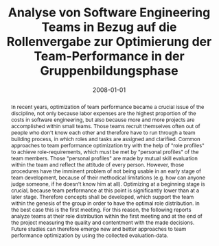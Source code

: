 ---
abstract: In recent years, optimization of team performance became a crucial issue
  of the discipline, not only because labor expenses are the highest proportion of
  the costs in software engineering, but also because more and more projects are accomplished
  within small teams. Those teams recruit themselves often out of people who don't
  know each other and therefore have to run through a team building process, in which
  roles and tasks are assigned and clarified. Common approaches to team performance
  optimization try with the help of "role profiles" to achieve role-requirements,
  which must be met by "personal profiles" of the team members. Those "personal profiles"
  are made by mutual skill evaluation within the team and reflect the attitude of
  every person. However, those procedures have the imminent problem of not being usable
  in an early stage of team development, because of their methodical limitations (e.g.
  how can anyone judge someone, if he doesn't know him at all). Optimizing at a beginning
  stage is crucial, because team performance at this point is significantly lower
  than at a later stage. Therefore concepts shall be developed, which support the
  team within the genesis of the group in order to have the optimal role distribution.
  In the best case this is the first meeting. For this reason, the following reports
  analyze teams at their role distribution within the first meeting and at the end
  of the project measuring the quality and contentment with the made decisions. Future
  studies can therefore emerge new and better approaches to team performance optimization
  by using the collected evaluation-data.
authors:
- Andreas Berger
date: '2008-01-01'
featured: false
publication_types:
- '7'
publishDate: '2008-01-01'
title: Analyse von Software Engineering Teams in Bezug auf die Rollenvergabe zur Optimierung
  der Team-Performance in der Gruppenbildungsphase
url_pdf: ''
---